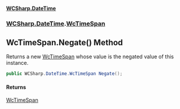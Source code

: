 #### [WCSharp.DateTime](README.md 'README')
### [WCSharp.DateTime](WCSharp.DateTime.md 'WCSharp.DateTime').[WcTimeSpan](WCSharp.DateTime.WcTimeSpan.md 'WCSharp.DateTime.WcTimeSpan')

## WcTimeSpan.Negate() Method

Returns a new [WcTimeSpan](WCSharp.DateTime.WcTimeSpan.md 'WCSharp.DateTime.WcTimeSpan') whose value is the negated value of this instance.

```csharp
public WCSharp.DateTime.WcTimeSpan Negate();
```

#### Returns
[WcTimeSpan](WCSharp.DateTime.WcTimeSpan.md 'WCSharp.DateTime.WcTimeSpan')